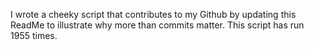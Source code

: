 I wrote a cheeky script that contributes to my Github by updating this ReadMe to illustrate why more than commits matter. This script has run 1955 times.